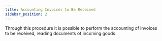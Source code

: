 ```yaml
---
title: Accounting Invoices to Be Received
sidebar_position: 2
---
```


Through this procedure it is possible to perform the accounting of invoices to be received, reading documents of incoming goods.






